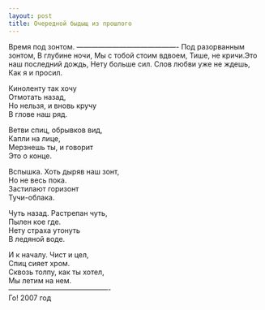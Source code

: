 ```yaml
---
layout: post
title: Очередной быдыщ из прошлого
---
```


Время под зонтом. ——————————————- Под разорванным зонтом, В глубине ночи, Мы с тобой стоим вдвоем, Тише, не кричи.Это наш последний дождь, Нету больше сил. Слов любви уже не ждешь, Как я и просил.

Киноленту так хочу  
Отмотать назад,  
Но нельзя, и вновь кручу  
В глове наш ряд.

Ветви спиц, обрывков вид,  
Капли на лице,  
Мерзнешь ты, и говорит  
Это о конце.

Вспышка. Хоть дыряв наш зонт,  
Но не весь пока.  
Застилают горизонт  
Тучи-облака.

Чуть назад. Растрепан чуть,  
Пылен кое где.  
Нету страха утонуть  
В ледяной воде.

И к началу. Чист и цел,  
Спиц сияет хром.  
Сквозь толпу, как ты хотел,  
Мы летим на нем.  
——————————————-  
Го! 2007 год